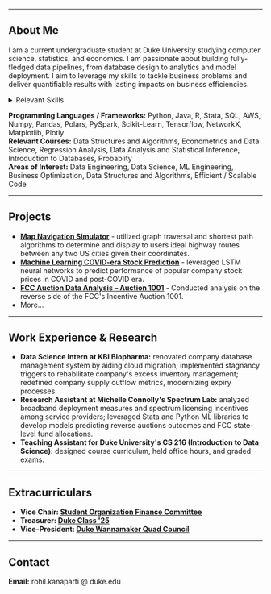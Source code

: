 
_________________

## About Me

I am a current undergraduate student at Duke University studying computer science, statistics, and economics. I am passionate about building fully-fledged data pipelines, from database design to analytics and model deployment. I aim to leverage my skills to tackle business problems and deliver quantifiable results with lasting impacts on business efficiencies.

<details>
<summary>Relevant Skills</summary>

[![Python](https://img.shields.io/badge/Python-3.11.4-3776AB.svg?style=flat&logo=python&logoColor=white)](https://www.python.org)
[![Jupyter](https://img.shields.io/badge/Jupyter-Lab-F37626.svg?style=flat&logo=Jupyter)](https://jupyterlab.readthedocs.io/en/stable)
[![Pandas](https://img.shields.io/badge/Pandas-2.0.3-150458.svg?style=flat&logo=pandas)](https://pandas.pydata.org/)
[![Polars](https://img.shields.io/badge/Polars-0.18.4-white.svg?style=flat&logo=polars&logoColor=white)](https://www.pola.rs)
[![PySpark](https://img.shields.io/badge/PySpark-3.4.1-E25A1C.svg?style=flat&logo=apachespark)](https://spark.apache.org/docs/latest/api/python/)
[![Scikit-Learn](https://img.shields.io/badge/Scikit--learn-1.3-F7931E.svg?style=flat&logo=scikit-learn)](https://scikit-learn.org/stable/)
[![Tensorflow](https://img.shields.io/badge/TensorFlow-1.12-FF6F00.svg?style=flat&logo=tensorflow)](https://www.tensorflow.org)

</details>

**Programming Languages / Frameworks:** Python, Java, R, Stata, SQL, AWS, Numpy, Pandas, Polars, PySpark, Scikit-Learn, Tensorflow, NetworkX, Matplotlib, Plotly
<br> **Relevant Courses:** Data Structures and Algorithms, Econometrics and Data Science, Regression Analysis, Data Analysis and Statistical Inference, Introduction to Databases, Probablity
<br> **Areas of Interest:**  Data Engineering, Data Science, ML Engineering, Business Optimization, Data Structures and Algorithms, Efficient / Scalable Code

_________________

## Projects

- **[Map Navigation Simulator](https://github.com/Rohilkan/MapNavigator.git)** - utilized graph traversal and shortest path algorithms to determine and display to users ideal highway routes between any two US cities given their coordinates.
- **[Machine Learning COVID-era Stock Prediction](https://github.com/Rohilkan/StockPredictML.git)** - leveraged LSTM neural networks to predict performance of popular company stock prices in COVID and post-COVID era.
- **[FCC Auction Data Analysis – Auction 1001](https://github.com/Rohilkan/Spectrum-Auction-1001-Analysis.git)** - Conducted analysis on the reverse side of the FCC's Incentive Auction 1001.
- More...

_________________

## Work Experience & Research

- **Data Science Intern at KBI Biopharma:** renovated company database management system by aiding cloud migration; implemented stagnancy triggers to rehabilitate company's excess inventory management; redefined company supply outflow metrics, modernizing expiry processes.
- **Research Assistant at Michelle Connolly's Spectrum Lab:** analyzed broadband deployment measures and spectrum licensing incentives among service providers; leveraged Stata and Python ML libraries to develop models predicting reverse auctions outcomes and FCC state-level fund allocations.
- **Teaching Assistant for Duke University's CS 216 (Introduction to Data Science):** designed course curriculum, held office hours, and graded exams.
_________________

## Extracurriculars

* **Vice Chair: [Student Organization Finance Committee](https://sofc.notion.site)**
* **Treasurer: [Duke Class '25](https://duke.edu)**
* **Vice-President: [Duke Wannamaker Quad Council](https://dukegroups.com/wannamakerqc/home/)**

__________________

## Contact

**Email:** rohil.kanaparti @ duke.edu

